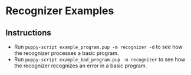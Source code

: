 # Recognizer Examples
## Instructions
+ Run `puppy-script example_program.pup -m recognizer -d` to see how the recognizer processes a basic program.
+ Run `puppy-script example_bad_program.pup -m recognizer` to see how the recognizer recognizes an error in a basic program.

